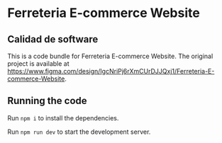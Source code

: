 
  # Ferreteria E-commerce Website
  
  ## Calidad de software
  This is a code bundle for Ferreteria E-commerce Website. The original project is available at https://www.figma.com/design/IgcNriPj6rXmCUrDJJQxj1/Ferreteria-E-commerce-Website.

  ## Running the code

  Run `npm i` to install the dependencies.

  Run `npm run dev` to start the development server.
  